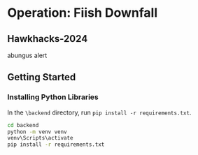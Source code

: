 # Operation: Fiish Downfall
## Hawkhacks-2024
abungus alert


## Getting Started

### Installing Python Libraries
In the `\backend` directory, run `pip install -r requirements.txt`.

```bash
cd backend
python -m venv venv
venv\Scripts\activate
pip install -r requirements.txt
```